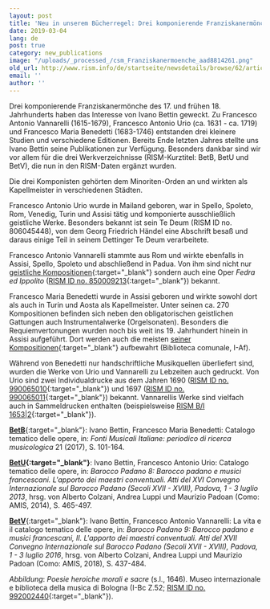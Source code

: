 ```yaml
---
layout: post
title: 'Neu in unserem Bücherregel: Drei komponierende Franziskanermönche'
date: 2019-03-04
lang: de
post: true
category: new_publications
image: "/uploads/_processed_/csm_Franziskanermoenche_aad8814261.png"
old_url: http://www.rism.info/de/startseite/newsdetails/browse/62/article/64/new-on-our-bookshelves-three-composing-franciscan-monks.html
email: ''
author: ''
---
```



Drei komponierende Franziskanermönche des 17. und frühen 18. Jahrhunderts haben das Interesse von Ivano Bettin geweckt. Zu Francesco Antonio Vannarelli (1615-1679), Francesco Antonio Urio (ca. 1631 - ca. 1719) und Francesco Maria Benedetti (1683-1746) entstanden drei kleinere Studien und verschiedene Editionen. Bereits Ende letzten Jahres stellte uns Ivano Bettin seine Publikationen zur Verfügung. Besonders dankbar sind wir vor allem für die drei Werkverzeichnisse (RISM-Kurztitel: BetB, BetU und BetV), die nun in den RISM-Daten ergänzt wurden.

Die drei Komponisten gehörten dem Minoriten-Orden an und wirkten als Kapellmeister in verschiedenen Städten.

Francesco Antonio Urio wurde in Mailand geboren, war in Spello, Spoleto, Rom, Venedig, Turin und Assisi tätig und komponierte ausschließlich geistliche Werke. Besonders bekannt ist sein Te Deum (RISM ID no. 806045448), von dem Georg Friedrich Händel eine Abschrift besaß und daraus einige Teil in seinem Dettinger Te Deum verarbeitete.

Francesco Antonio Vannarelli stammte aus Rom und wirkte ebenfalls in Assisi, Spello, Spoleto und abschließend in Padua. Von ihm sind nicht nur [geistliche Kompositionen](https://opac.rism.info/metaopac/perma.do?v=rism&q=-1%3d%22pe30003220%22){:target="_blank"} sondern auch eine Oper _Fedra ed Ippolito_ ([RISM ID no. 850009213](https://opac.rism.info/search?id=850009213&View=rism){:target="_blank"}) bekannt.

Francesco Maria Benedetti wurde in Assisi geboren und wirkte sowohl dort als auch in Turin und Aosta als Kapellmeister. Unter seinen ca. 270 Kompositionen befinden sich neben den obligatorischen geistlichen Gattungen auch Instrumentalwerke (Orgelsonaten). Besonders die Requiemvertonungen wurden noch bis weit ins 19. Jahrhundert hinein in Assisi aufgeführt. Dort werden auch die meisten [seiner Kompositionen](https://opac.rism.info/search?View=rism&q=Francesco+Maria+Benedetti){:target="_blank"} aufbewahrt (Biblioteca comunale, I-Af).

Während von Benedetti nur handschriftliche Musikquellen überliefert sind, wurden die Werke von Urio und Vannarelli zu Lebzeiten auch gedruckt. Von Urio sind zwei Individualdrucke aus dem Jahren 1690 ([RISM ID no. 990065010](https://opac.rism.info/search?id=00000990065010&View=rism){:target="_blank"}) und 1697 ([RISM ID no. 990065011](https://opac.rism.info/search?id=00000990065011&View=rism){:target="_blank"}) bekannt. Vannarellis Werke sind vielfach auch in Sammeldrucken enthalten (beispielsweise [RISM B/I 1653|2](https://opac.rism.info/search?id=993121824&View=rism){:target="_blank"}).

[**BetB**](https://opac.rism.info/metaopac/perma.do?v=rism&q=-1%3d%22lit41001009%22){:target="_blank"}: Ivano Bettin, Francesco Maria Benedetti: Catalogo tematico delle opere, in: _Fonti Musicali Italiane: periodico di ricerca musicologica_ 21 (2017), S. 101-164.

**[BetU](https://opac.rism.info/metaopac/perma.do?v=rism&q=-1%3d%22lit41001753%22){:target="_blank"}**: Ivano Bettin, Francesco Antonio Urio: Catalogo tematico delle opere, in: _Barocco Padano 8: Barocco padano e musici francescani. L'apporto dei maestri conventuali. Atti del XVI Convegno Internazionale sul Barocco Padano (Secoli XVII - XVIII), Padova, 1 - 3 luglio 2013_, hrsg. von Alberto Colzani, Andrea Luppi und Maurizio Padoan (Como: AMIS, 2014), S. 465-497.

[**BetV**](https://opac.rism.info/metaopac/perma.do?v=rism&q=-1%3d%22lit41001757%22){:target="_blank"}: Ivano Bettin, Francesco Antonio Vannarelli: La vita e il catalogo tematico delle opere, in: _Barocco Padano 9: Barocco padano e musici francescani, II. L'apporto dei maestri conventuali. Atti del XVII Convegno Internazionale sul Barocco Padano (Secoli XVII - XVIII), Padova, 1 - 3 luglio 2016_, hrsg. von Alberto Colzani, Andrea Luppi und Maurizio Padoan (Como: AMIS, 2018), S. 437-484.

_Abbildung_: _Poesie heroiche morali e sacre_ (s.l., 1646). Museo internazionale e biblioteca della musica di Bologna (I-Bc Z.52; [RISM ID no. 992002440](https://opac.rism.info/search?id=00000992002440&View=rism){:target="_blank"}).



<script type="text/javascript">var switchTo5x=true;</script><script type="text/javascript" src="http://w.sharethis.com/button/buttons.js"></script><script type="text/javascript">stLight.options({publisher: "9b601438-1ce1-49d8-bfd7-9cff5df54c17", doNotHash: false, doNotCopy: false, hashAddressBar: false});</script>